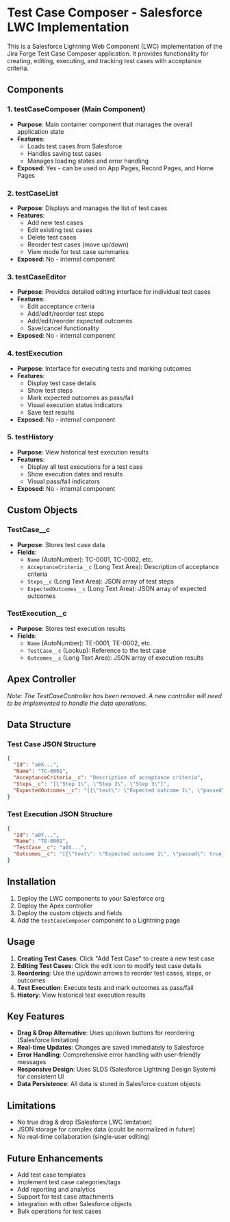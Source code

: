 # Test Case Composer - Salesforce LWC Implementation

This is a Salesforce Lightning Web Component (LWC) implementation of the Jira Forge Test Case Composer application. It provides functionality for creating, editing, executing, and tracking test cases with acceptance criteria.

## Components

### 1. testCaseComposer (Main Component)
- **Purpose**: Main container component that manages the overall application state
- **Features**: 
  - Loads test cases from Salesforce
  - Handles saving test cases
  - Manages loading states and error handling
- **Exposed**: Yes - can be used on App Pages, Record Pages, and Home Pages

### 2. testCaseList
- **Purpose**: Displays and manages the list of test cases
- **Features**:
  - Add new test cases
  - Edit existing test cases
  - Delete test cases
  - Reorder test cases (move up/down)
  - View mode for test case summaries
- **Exposed**: No - internal component

### 3. testCaseEditor
- **Purpose**: Provides detailed editing interface for individual test cases
- **Features**:
  - Edit acceptance criteria
  - Add/edit/reorder test steps
  - Add/edit/reorder expected outcomes
  - Save/cancel functionality
- **Exposed**: No - internal component

### 4. testExecution
- **Purpose**: Interface for executing tests and marking outcomes
- **Features**:
  - Display test case details
  - Show test steps
  - Mark expected outcomes as pass/fail
  - Visual execution status indicators
  - Save test results
- **Exposed**: No - internal component

### 5. testHistory
- **Purpose**: View historical test execution results
- **Features**:
  - Display all test executions for a test case
  - Show execution dates and results
  - Visual pass/fail indicators
- **Exposed**: No - internal component

## Custom Objects

### TestCase__c
- **Purpose**: Stores test case data
- **Fields**:
  - `Name` (AutoNumber): TC-0001, TC-0002, etc.
  - `AcceptanceCriteria__c` (Long Text Area): Description of acceptance criteria
  - `Steps__c` (Long Text Area): JSON array of test steps
  - `ExpectedOutcomes__c` (Long Text Area): JSON array of expected outcomes

### TestExecution__c
- **Purpose**: Stores test execution results
- **Fields**:
  - `Name` (AutoNumber): TE-0001, TE-0002, etc.
  - `TestCase__c` (Lookup): Reference to the test case
  - `Outcomes__c` (Long Text Area): JSON array of execution results

## Apex Controller

*Note: The TestCaseController has been removed. A new controller will need to be implemented to handle the data operations.*

## Data Structure

### Test Case JSON Structure
```json
{
  "Id": "a0X...",
  "Name": "TC-0001",
  "AcceptanceCriteria__c": "Description of acceptance criteria",
  "Steps__c": "[\"Step 1\", \"Step 2\", \"Step 3\"]",
  "ExpectedOutcomes__c": "[{\"text\": \"Expected outcome 1\", \"passed\": null}, {\"text\": \"Expected outcome 2\", \"passed\": null}]"
}
```

### Test Execution JSON Structure
```json
{
  "Id": "a0Y...",
  "Name": "TE-0001",
  "TestCase__c": "a0X...",
  "Outcomes__c": "[{\"text\": \"Expected outcome 1\", \"passed\": true}, {\"text\": \"Expected outcome 2\", \"passed\": false}]"
}
```

## Installation

1. Deploy the LWC components to your Salesforce org
2. Deploy the Apex controller
3. Deploy the custom objects and fields
4. Add the `testCaseComposer` component to a Lightning page

## Usage

1. **Creating Test Cases**: Click "Add Test Case" to create a new test case
2. **Editing Test Cases**: Click the edit icon to modify test case details
3. **Reordering**: Use the up/down arrows to reorder test cases, steps, or outcomes
4. **Test Execution**: Execute tests and mark outcomes as pass/fail
5. **History**: View historical test execution results

## Key Features

- **Drag & Drop Alternative**: Uses up/down buttons for reordering (Salesforce limitation)
- **Real-time Updates**: Changes are saved immediately to Salesforce
- **Error Handling**: Comprehensive error handling with user-friendly messages
- **Responsive Design**: Uses SLDS (Salesforce Lightning Design System) for consistent UI
- **Data Persistence**: All data is stored in Salesforce custom objects

## Limitations

- No true drag & drop (Salesforce LWC limitation)
- JSON storage for complex data (could be normalized in future)
- No real-time collaboration (single-user editing)

## Future Enhancements

- Add test case templates
- Implement test case categories/tags
- Add reporting and analytics
- Support for test case attachments
- Integration with other Salesforce objects
- Bulk operations for test cases 